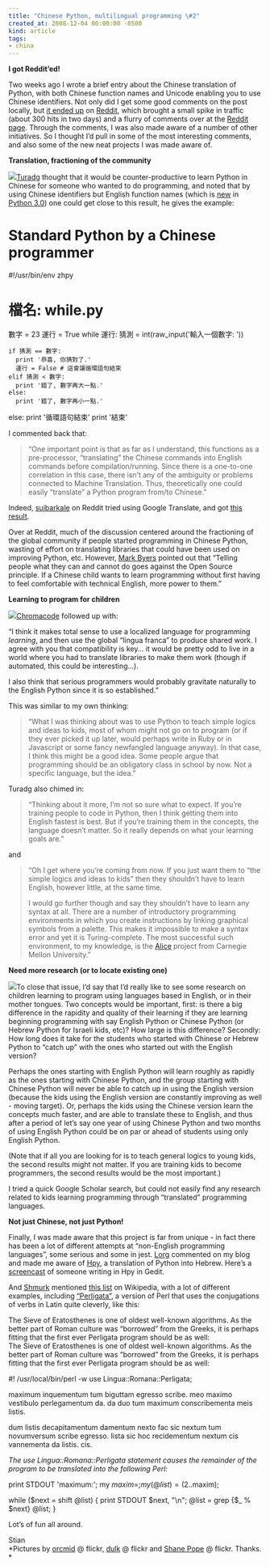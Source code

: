 ```yaml
---
title: "Chinese Python, multilingual programming \#2"
created_at: 2008-12-04 00:00:00 -0500
kind: article
tags:
- china
---
```


**I got Reddit’ed!**

Two weeks ago I wrote a brief entry about the Chinese translation of
Python, with both Chinese function names and Unicode enabling you to use
Chinese identifiers. Not only did I get some good comments on the post
locally, but [it ended
up](http://www.reddit.com/r/Python/comments/7g2mz/chinese_python_translating_a_programming_language/?sort=controversial)
on [Reddit](http://reddit.com), which brought a small spike in traffic
(about 300 hits in two days) and a flurry of comments over at the
[Reddit
page](http://www.reddit.com/r/Python/comments/7g2mz/chinese_python_translating_a_programming_language/?sort=controversial).
Through the comments, I was also made aware of a number of other
initiatives. So I thought I’d pull in some of the most interesting
comments, and also some of the new neat projects I was made aware of.

**Translation, fractioning of the community**

[![](http://farm4.static.flickr.com/3073/3046267775_625c7f24cd_m.jpg)](http://farm4.static.flickr.com/3073/3046267775_625c7f24cd_m.jpg)[Turadg](http://aleahmad.net/turadg)
thought that it would be counter-productive to learn Python in Chinese
for someone who wanted to do programming, and noted that by using
Chinese identifiers but English function names (which is
[new](http://www.python.org/dev/peps/pep-3131/) in [Python
3.0](http://docs.python.org/3.0/whatsnew/3.0.html)) one could get close
to this result, he gives the example:

  # Standard Python by a Chinese programmer
  #!/usr/bin/env zhpy
  # 檔名: while.py
  數字 = 23
  運行 = True
  while 運行:
    猜測 = int(raw_input('輸入一個數字: '))

    if 猜測 == 數字:
      print '恭喜, 你猜對了.'
      運行 = False # 這會讓循環語句結束
    elif 猜測 < 數字:
      print '錯了, 數字再大一點.'
    else:
      print '錯了, 數字再小一點.'
  else:
    print '循環語句結束'
    print '結束'

I commented back that:

> “One important point is that as far as I understand, this functions as
> a pre-processor, “translating” the Chinese commands into English
> commands before compilation/running. Since there is a one-to-one
> correlation in this case, there isn’t any of the ambiguity or problems
> connected to Machine Translation. Thus, theoretically one could easily
> “translate” a Python program from/to Chinese.”

Indeed, [sujbarkale](http://www.reddit.com/user/surajbarkale/) on Reddit
tried using Google Translate, and got [this
result](http://xrl.us/ozqgt).

Over at Reddit, much of the discussion centered around the fractioning
of the global community if people started programming in Chinese Python,
wasting of effort on translating libraries that could have been used on
improving Python, etc. However, [Mark
Byers](http://www.reddit.com/user/MarkByers/) pointed out that “Telling
people what they can and cannot do goes against the Open Source
principle. If a Chinese child wants to learn programming without first
having to feel comfortable with technical English, more power to them.”

**Learning to program for children**

[![](http://farm3.static.flickr.com/2058/2210941843_3952c2762b_m.jpg)](http://farm3.static.flickr.com/2058/2210941843_3952c2762b_m.jpg)[Chromacode](http://www.reddit.com/user/chromakode/)
followed up with:

“I think it makes total sense to use a localized language for
programming *learning*, and then use the global “lingua franca” to
produce shared work. I agree with you that compatibility is key… it
would be pretty odd to live in a world where you had to translate
libraries to make them work (though if automated, this could be
interesting…).

I also think that serious programmers would probably gravitate naturally
to the English Python since it is so established.”

This was similar to my own thinking:

> “What I was thinking about was to use Python to teach simple logics
> and ideas to kids, most of whom might not go on to program (or if they
> ever picked it up later, would perhaps write in Ruby or in Javascript
> or some fancy newfangled language anyway). In that case, I think this
> might be a good idea. Some people argue that programming should be an
> obligatory class in school by now. Not a specific language, but the
> idea.”

Turadg also chimed in:

> “Thinking about it more, I’m not so sure what to expect. If you’re
> training people to code in Python, then I think getting them into
> English fastest is best. But if you’re training them in the concepts,
> the language doesn’t matter. So it really depends on what your
> learning goals are.”

and

> “Oh I get where you’re coming from now. If you just want them to “the
> simple logics and ideas to kids” then they shouldn’t have to learn
> English, however little, at the same time.
>
> I would go further though and say they shouldn’t have to learn any
> syntax at all. There are a number of introductory programming
> environments in which you create instructions by linking graphical
> symbols from a palette. This makes it impossible to make a syntax
> error and yet it is Turing-complete. The most successful such
> environment, to my knowledge, is the [Alice](http://www.alice.org/)
> project from Carnegie Mellon University.”

**Need more research (or to locate existing one)**

[![](http://farm4.static.flickr.com/3130/2423802887_b3c2056f84_m.jpg)](http://farm4.static.flickr.com/3130/2423802887_b3c2056f84_m.jpg)To
close that issue, I’d say that I’d really like to see some research on
children learning to program using languages based in English, or in
their mother tongues. Two concepts would be important, first: is there a
big difference in the rapidity and quality of their learning if they are
learning beginning programming with say English Python or Chinese Python
(or Hebrew Python for Israeli kids, etc)? How large is this difference?
Secondly: How long does it take for the students who started with
Chinese or Hebrew Python to “catch up” with the ones who started out
with the English version?

Perhaps the ones starting with English Python will learn roughly as
rapidly as the ones starting with Chinese Python, and the group starting
with Chinese Python will never be able to catch up in using the English
version (because the kids using the English version are constantly
improving as well - moving target). Or, perhaps the kids using the
Chinese version learn the concepts much faster, and are able to
translate these to English, and thus after a period of let’s say one
year of using Chinese Python and two months of using English Python
could be on par or ahead of students using only English Python.

(Note that if all you are looking for is to teach general logics to
young kids, the second results might not matter. If you are training
kids to become programmers, the second results would be the most
important.)

I tried a quick Google Scholar search, but could not easily find any
research related to kids learning programming through “translated”
programming languages.

**Not just Chinese, not just Python!**

Finally, I was made aware that this project is far from unique - in fact
there has been a lot of different attempts at “non-English programming
languages”, some serious and some in jest.
[Lorg](http://www.algorithm.co.il/blogs/) commented on my blog and made
me aware of [Hpy](http://pypi.python.org/pypi/hpy/0.2), a translation of
Python into Hebrew. Here’s a
[screencast](http://www.youtube.com/watch?v=jZEx9JCsQCw) of someone
writing in Hpy in Gedit.

And [Shmurk](http://www.reddit.com/user/Shmurk/) mentioned [this
list](http://en.wikipedia.org/wiki/Non-English-based_programming_languages)
on Wikipedia, with a lot of different examples, including
[“Perligata”](http://www.csse.monash.edu.au/~damian/papers/HTML/Perligata.html),
a version of Perl that uses the conjugations of verbs in Latin quite
cleverly, like this:

The Sieve of Eratosthenes is one of oldest well-known algorithms. As the
better part of Roman culture was “borrowed” from the Greeks, it is
perhaps fitting that the first ever Perligata program should be as
well:\
 The Sieve of Eratosthenes is one of oldest well-known algorithms. As
the better part of Roman culture was “borrowed” from the Greeks, it is
perhaps fitting that the first ever Perligata program should be as well:

  #! /usr/local/bin/perl -w
  use Lingua::Romana::Perligata;

  maximum inquementum tum biguttam egresso scribe.
  meo maximo vestibulo perlegamentum da.
  da duo tum maximum conscribementa meis listis.

  dum listis decapitamentum damentum nexto
      fac sic
        nextum tum novumversum scribe egresso.
        lista sic hoc recidementum nextum cis vannementa da listis.
      cis.

*The use Lingua::Romana::Perligata statement causes the remainder of the
program to be translated into the following Perl:*

  print STDOUT 'maximum:';
  my $maxim = ;
  my (@list) = (2..$maxim);

  while ($next = shift @list) {
    print STDOUT $next, "\n";
    @list = grep {$_ % $next} @list;
    }

Lot’s of fun all around.

Stian\
 *Pictures by [orcmid](http://flickr.com/photos/orcmid/) @ flickr,
[dulk](http://flickr.com/photos/11527081@N05/) @ flickr and [Shane
Pope](http://flickr.com/photos/shanepope/) @ flickr. Thanks.\
*
